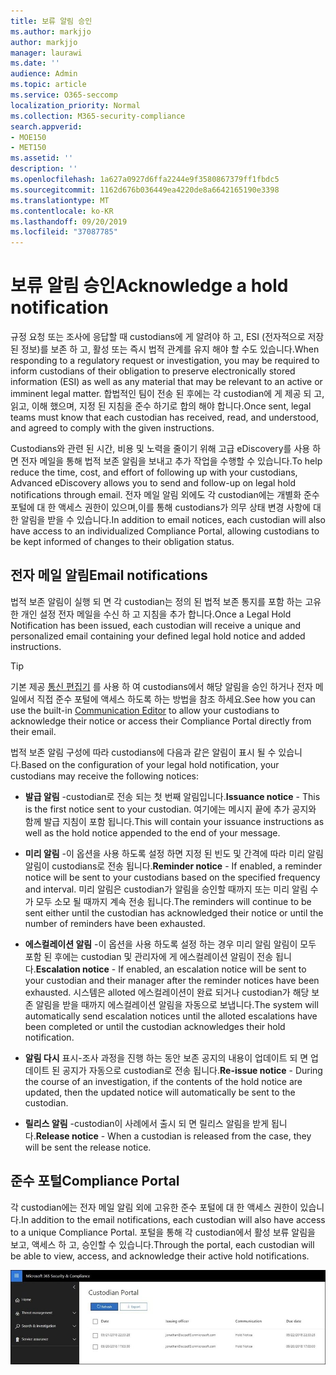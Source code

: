 ```yaml
---
title: 보류 알림 승인
ms.author: markjjo
author: markjjo
manager: laurawi
ms.date: ''
audience: Admin
ms.topic: article
ms.service: O365-seccomp
localization_priority: Normal
ms.collection: M365-security-compliance
search.appverid:
- MOE150
- MET150
ms.assetid: ''
description: ''
ms.openlocfilehash: 1a627a0927d6ffa2244e9f3580867379ff1fbdc5
ms.sourcegitcommit: 1162d676b036449ea4220de8a6642165190e3398
ms.translationtype: MT
ms.contentlocale: ko-KR
ms.lasthandoff: 09/20/2019
ms.locfileid: "37087785"
---
```

# <a name="acknowledge-a-hold-notification"></a><span data-ttu-id="b6dd7-102">보류 알림 승인</span><span class="sxs-lookup"><span data-stu-id="b6dd7-102">Acknowledge a hold notification</span></span> 
<span data-ttu-id="b6dd7-103">규정 요청 또는 조사에 응답할 때 custodians에 게 알려야 하 고, ESI (전자적으로 저장 된 정보)를 보존 하 고, 활성 또는 즉시 법적 관계를 유지 해야 할 수도 있습니다.</span><span class="sxs-lookup"><span data-stu-id="b6dd7-103">When responding to a regulatory request or investigation, you may be required to  inform custodians of their obligation to preserve electronically stored information (ESI) as well as any material that may be relevant to an active or imminent legal matter.</span></span> <span data-ttu-id="b6dd7-104">합법적인 팀이 전송 된 후에는 각 custodian에 게 제공 되 고, 읽고, 이해 했으며, 지정 된 지침을 준수 하기로 합의 해야 합니다.</span><span class="sxs-lookup"><span data-stu-id="b6dd7-104">Once sent, legal teams must know that each custodian has received, read, and understood, and agreed to comply with the given instructions.</span></span>

<span data-ttu-id="b6dd7-105">Custodians와 관련 된 시간, 비용 및 노력을 줄이기 위해 고급 eDiscovery를 사용 하면 전자 메일을 통해 법적 보존 알림을 보내고 추가 작업을 수행할 수 있습니다.</span><span class="sxs-lookup"><span data-stu-id="b6dd7-105">To help reduce the time, cost, and effort of following up with your custodians,  Advanced eDiscovery allows you to send and follow-up on legal hold notifications through email.</span></span> <span data-ttu-id="b6dd7-106">전자 메일 알림 외에도 각 custodian에는 개별화 준수 포털에 대 한 액세스 권한이 있으며,이를 통해 custodians가 의무 상태 변경 사항에 대 한 알림을 받을 수 있습니다.</span><span class="sxs-lookup"><span data-stu-id="b6dd7-106">In addition to email notices, each custodian will also have access to an individualized Compliance Portal, allowing custodians to be kept informed of changes to their obligation status.</span></span>

## <a name="email-notifications"></a><span data-ttu-id="b6dd7-107">전자 메일 알림</span><span class="sxs-lookup"><span data-stu-id="b6dd7-107">Email notifications</span></span>
<span data-ttu-id="b6dd7-108">법적 보존 알림이 실행 되 면 각 custodian는 정의 된 법적 보존 통지를 포함 하는 고유한 개인 설정 전자 메일을 수신 하 고 지침을 추가 합니다.</span><span class="sxs-lookup"><span data-stu-id="b6dd7-108">Once a Legal Hold Notification has been issued, each custodian will receive a unique and personalized email containing your defined legal hold notice and added instructions.</span></span> 

> [!Tip] 
> <span data-ttu-id="b6dd7-109">기본 제공 [통신 편집기](using-communications-editor.md) 를 사용 하 여 custodians에서 해당 알림을 승인 하거나 전자 메일에서 직접 준수 포털에 액세스 하도록 하는 방법을 참조 하세요.</span><span class="sxs-lookup"><span data-stu-id="b6dd7-109">See how you can use the built-in  [Communication Editor](using-communications-editor.md) to allow your custodians to acknowledge their notice or access their Compliance Portal directly from their email.</span></span>

<span data-ttu-id="b6dd7-110">법적 보존 알림 구성에 따라 custodians에 다음과 같은 알림이 표시 될 수 있습니다.</span><span class="sxs-lookup"><span data-stu-id="b6dd7-110">Based on the configuration of your legal hold notification, your custodians may receive the following notices:</span></span> 

- <span data-ttu-id="b6dd7-111">**발급 알림** -custodian로 전송 되는 첫 번째 알림입니다.</span><span class="sxs-lookup"><span data-stu-id="b6dd7-111">**Issuance notice** - This is the first notice sent to your custodian.</span></span> <span data-ttu-id="b6dd7-112">여기에는 메시지 끝에 추가 공지와 함께 발급 지침이 포함 됩니다.</span><span class="sxs-lookup"><span data-stu-id="b6dd7-112">This will contain your issuance instructions as well as the hold notice appended to the end of your message.</span></span>

- <span data-ttu-id="b6dd7-113">**미리 알림** -이 옵션을 사용 하도록 설정 하면 지정 된 빈도 및 간격에 따라 미리 알림 알림이 custodians로 전송 됩니다.</span><span class="sxs-lookup"><span data-stu-id="b6dd7-113">**Reminder notice** - If enabled, a reminder notice will be sent to your custodians based on the specified frequency and interval.</span></span> <span data-ttu-id="b6dd7-114">미리 알림은 custodian가 알림을 승인할 때까지 또는 미리 알림 수가 모두 소모 될 때까지 계속 전송 됩니다.</span><span class="sxs-lookup"><span data-stu-id="b6dd7-114">The reminders will continue to be sent either until the custodian has acknowledged their notice or until the number of reminders have been exhausted.</span></span>

- <span data-ttu-id="b6dd7-115">**에스컬레이션 알림** -이 옵션을 사용 하도록 설정 하는 경우 미리 알림 알림이 모두 포함 된 후에는 custodian 및 관리자에 게 에스컬레이션 알림이 전송 됩니다.</span><span class="sxs-lookup"><span data-stu-id="b6dd7-115">**Escalation notice** - If enabled, an escalation notice will be sent to your custodian and their manager after the reminder notices have been exhausted.</span></span> <span data-ttu-id="b6dd7-116">시스템은 alloted 에스컬레이션이 완료 되거나 custodian가 해당 보존 알림을 받을 때까지 에스컬레이션 알림을 자동으로 보냅니다.</span><span class="sxs-lookup"><span data-stu-id="b6dd7-116">The system will automatically send escalation notices until the alloted escalations have been completed or until the custodian acknowledges their hold notification.</span></span>

- <span data-ttu-id="b6dd7-117">**알림 다시** 표시-조사 과정을 진행 하는 동안 보존 공지의 내용이 업데이트 되 면 업데이트 된 공지가 자동으로 custodian로 전송 됩니다.</span><span class="sxs-lookup"><span data-stu-id="b6dd7-117">**Re-issue notice** - During the course of an investigation, if the contents of the hold notice are updated, then the updated notice will automatically be sent to the custodian.</span></span>

- <span data-ttu-id="b6dd7-118">**릴리스 알림** -custodian이 사례에서 출시 되 면 릴리스 알림을 받게 됩니다.</span><span class="sxs-lookup"><span data-stu-id="b6dd7-118">**Release notice** - When a custodian is released from the case, they will be sent the release notice.</span></span> 

## <a name="compliance-portal"></a><span data-ttu-id="b6dd7-119">준수 포털</span><span class="sxs-lookup"><span data-stu-id="b6dd7-119">Compliance Portal</span></span>
<span data-ttu-id="b6dd7-120">각 custodian에는 전자 메일 알림 외에 고유한 준수 포털에 대 한 액세스 권한이 있습니다.</span><span class="sxs-lookup"><span data-stu-id="b6dd7-120">In addition to the email notifications, each custodian will also have access to a unique Compliance Portal.</span></span> <span data-ttu-id="b6dd7-121">포털을 통해 각 custodian에서 활성 보류 알림을 보고, 액세스 하 고, 승인할 수 있습니다.</span><span class="sxs-lookup"><span data-stu-id="b6dd7-121">Through the portal, each custodian will be able to view, access, and acknowledge their active hold notifications.</span></span>

![Custodian에 대 한 준수 포털](media/CustodianPortal.jpg)
